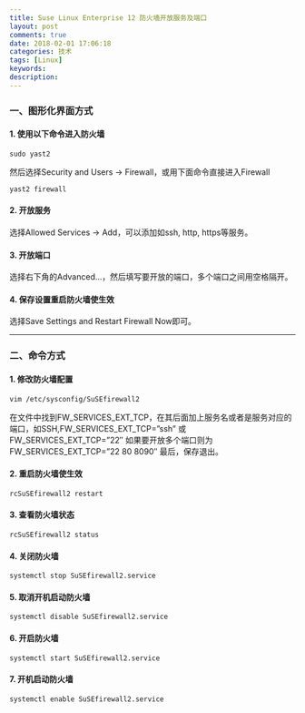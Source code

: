 ```yaml
---
title: Suse Linux Enterprise 12 防火墙开放服务及端口
layout: post
comments: true
date: 2018-02-01 17:06:18
categories: 技术
tags: [Linux]
keywords:
description:
---
```


### 一、图形化界面方式
#### 1. 使用以下命令进入防火墙
```
sudo yast2
```
然后选择Security and Users -> Firewall，或用下面命令直接进入Firewall
```
yast2 firewall
```

<!-- more -->

#### 2. 开放服务
选择Allowed Services -> Add，可以添加如ssh, http, https等服务。
#### 3. 开放端口
选择右下角的Advanced...，然后填写要开放的端口，多个端口之间用空格隔开。
#### 4. 保存设置重启防火墙使生效
选择Save Settings and Restart Firewall Now即可。

---

### 二、命令方式
#### 1. 修改防火墙配置
```
vim /etc/sysconfig/SuSEfirewall2
```
在文件中找到FW_SERVICES_EXT_TCP，在其后面加上服务名或者是服务对应的端口，如SSH,FW_SERVICES_EXT_TCP=”ssh” 或 FW_SERVICES_EXT_TCP=”22″
如果要开放多个端口则为 FW_SERVICES_EXT_TCP=”22 80 8090″
最后，保存退出。
#### 2. 重启防火墙使生效
```
rcSuSEfirewall2 restart
```
#### 3. 查看防火墙状态
```
rcSuSEfirewall2 status
```
#### 4. 关闭防火墙
```
systemctl stop SuSEfirewall2.service
```
#### 5. 取消开机启动防火墙
```
systemctl disable SuSEfirewall2.service
```
#### 6. 开启防火墙
```
systemctl start SuSEfirewall2.service
```
#### 7. 开机启动防火墙
```
systemctl enable SuSEfirewall2.service
```